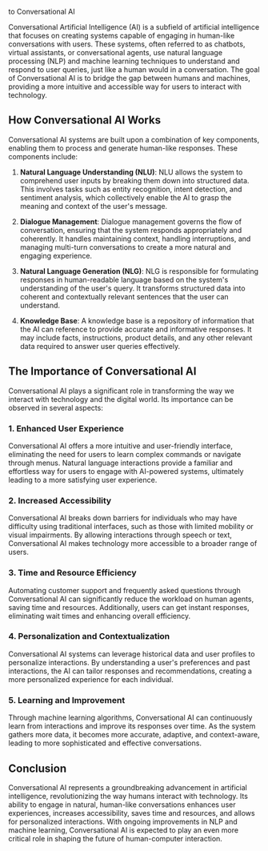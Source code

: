 
 to Conversational AI

Conversational Artificial Intelligence (AI) is a subfield of artificial intelligence that focuses on creating systems capable of engaging in human-like conversations with users. These systems, often referred to as chatbots, virtual assistants, or conversational agents, use natural language processing (NLP) and machine learning techniques to understand and respond to user queries, just like a human would in a conversation. The goal of Conversational AI is to bridge the gap between humans and machines, providing a more intuitive and accessible way for users to interact with technology.

## How Conversational AI Works

Conversational AI systems are built upon a combination of key components, enabling them to process and generate human-like responses. These components include:

1. **Natural Language Understanding (NLU)**: NLU allows the system to comprehend user inputs by breaking them down into structured data. This involves tasks such as entity recognition, intent detection, and sentiment analysis, which collectively enable the AI to grasp the meaning and context of the user's message.
    
2. **Dialogue Management**: Dialogue management governs the flow of conversation, ensuring that the system responds appropriately and coherently. It handles maintaining context, handling interruptions, and managing multi-turn conversations to create a more natural and engaging experience.
    
3. **Natural Language Generation (NLG)**: NLG is responsible for formulating responses in human-readable language based on the system's understanding of the user's query. It transforms structured data into coherent and contextually relevant sentences that the user can understand.
    
4. **Knowledge Base**: A knowledge base is a repository of information that the AI can reference to provide accurate and informative responses. It may include facts, instructions, product details, and any other relevant data required to answer user queries effectively.
    

## The Importance of Conversational AI

Conversational AI plays a significant role in transforming the way we interact with technology and the digital world. Its importance can be observed in several aspects:

### 1\. Enhanced User Experience

Conversational AI offers a more intuitive and user-friendly interface, eliminating the need for users to learn complex commands or navigate through menus. Natural language interactions provide a familiar and effortless way for users to engage with AI-powered systems, ultimately leading to a more satisfying user experience.

### 2\. Increased Accessibility

Conversational AI breaks down barriers for individuals who may have difficulty using traditional interfaces, such as those with limited mobility or visual impairments. By allowing interactions through speech or text, Conversational AI makes technology more accessible to a broader range of users.

### 3\. Time and Resource Efficiency

Automating customer support and frequently asked questions through Conversational AI can significantly reduce the workload on human agents, saving time and resources. Additionally, users can get instant responses, eliminating wait times and enhancing overall efficiency.

### 4\. Personalization and Contextualization

Conversational AI systems can leverage historical data and user profiles to personalize interactions. By understanding a user's preferences and past interactions, the AI can tailor responses and recommendations, creating a more personalized experience for each individual.

### 5\. Learning and Improvement

Through machine learning algorithms, Conversational AI can continuously learn from interactions and improve its responses over time. As the system gathers more data, it becomes more accurate, adaptive, and context-aware, leading to more sophisticated and effective conversations.

## Conclusion

Conversational AI represents a groundbreaking advancement in artificial intelligence, revolutionizing the way humans interact with technology. Its ability to engage in natural, human-like conversations enhances user experiences, increases accessibility, saves time and resources, and allows for personalized interactions. With ongoing improvements in NLP and machine learning, Conversational AI is expected to play an even more critical role in shaping the future of human-computer interaction.
